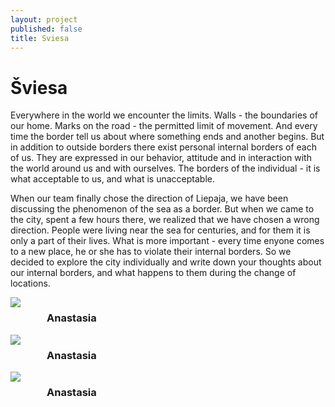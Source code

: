 ```yaml
---
layout: project
published: false
title: Sviesa
---
```


# Šviesa

Everywhere in the world we encounter the limits. Walls - the boundaries of our home. Marks on the road - the permitted limit of movement. And every time the border tell us about where  something ends and another begins. But in addition to outside borders there exist personal internal borders of each of us. They are expressed in our behavior, attitude and in interaction with the world around us and with ourselves. The borders of the individual - it is what acceptable to us, and what is unacceptable. 

When our team finally chose the direction of Liepaja, we have been discussing the phenomenon of the sea as a border. But when we came to the city, spent a few hours there, we realized that we have chosen a wrong direction. People were living near the sea for centuries, and for them it is only a part of their lives. What is more important - every time enyone comes to a new place, he or she has to violate their internal borders. So we decided to explore the city individually and write down your thoughts about our internal borders, and what happens to them during the change of locations.


<div class="row">
	<div class="small-12 columns medium-3 columns small-centered columns">
		<img src="nastja.JPG">
        <br>
        <h3>Anastasia</h3>       
	</div>
	<div class="small-12 columns medium-3 columns small-centered columns">
		<img src="gabija.JPG">
        <br>
        <h3>Anastasia</h3>
	</div>
	<div class="small-12 columns medium-3 columns small-centered columns">
		<img src="germans.JPG">
        <br>
        <h3>Anastasia</h3>
	</div>
</div>